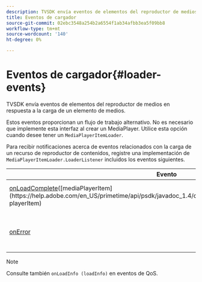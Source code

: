 ```yaml
---
description: TVSDK envía eventos de elementos del reproductor de medios en respuesta a la carga de un elemento de medios.
title: Eventos de cargador
source-git-commit: 02ebc3548a254b2a6554f1ab34afbb3ea5f09bb8
workflow-type: tm+mt
source-wordcount: '140'
ht-degree: 0%

---
```


# Eventos de cargador{#loader-events}

TVSDK envía eventos de elementos del reproductor de medios en respuesta a la carga de un elemento de medios.

Estos eventos proporcionan un flujo de trabajo alternativo. No es necesario que implemente esta interfaz al crear un MediaPlayer. Utilice esta opción cuando desee tener un `MediaPlayerItemLoader`.

Para recibir notificaciones acerca de eventos relacionados con la carga de un recurso de reproductor de contenidos, registre una implementación de `MediaPlayerItemLoader.LoaderListener` incluidos los eventos siguientes.

| Evento | Significado |
|---|---|
| [onLoadComplete](https://help.adobe.com/en_US/primetime/api/psdk/javadoc_1.4/com/adobe/mediacore/MediaPlayerItemLoader.LoaderListener.html#onLoadComplete(com.adobe.mediacore.MediaPlayerItem))([mediaPlayerItem](https://help.adobe.com/en_US/primetime/api/psdk/javadoc_1.4/com/adobe/mediacore/MediaPlayerItem.html) playerItem) | La carga de medios se completó correctamente. |
| [onError](https://help.adobe.com/en_US/primetime/api/psdk/javadoc_1.4/com/adobe/mediacore/MediaPlayerItemLoader.LoaderListener.html#onError(com.adobe.ave.MediaErrorCode,%20java.lang.String)) | Se ha producido un problema con la carga de medios. |

>[!NOTE]
>
>Consulte también `onLoadInfo (loadInfo)` en eventos de QoS.

